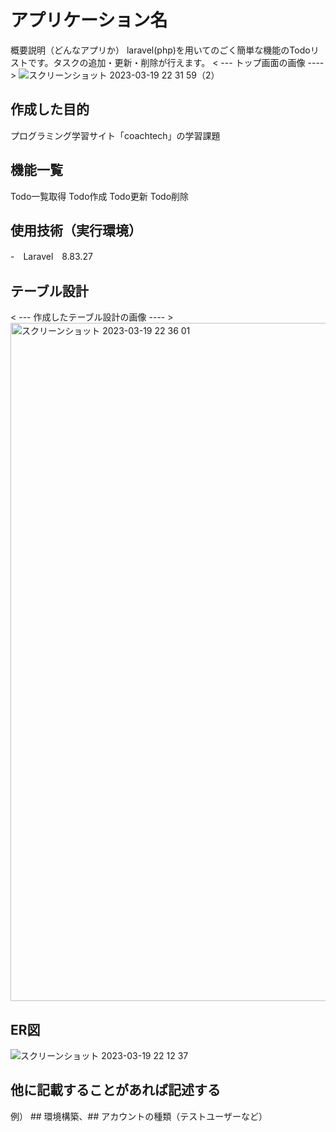 # アプリケーション名
概要説明（どんなアプリか）
laravel(php)を用いてのごく簡単な機能のTodoリストです。タスクの追加・更新・削除が行えます。
< --- トップ画面の画像 ---- >
![スクリーンショット 2023-03-19 22 31 59（2）](https://user-images.githubusercontent.com/119157114/226178485-8fe6cd49-9554-48e0-99ce-92f42a222f40.png)

## 作成した目的
プログラミング学習サイト「coachtech」の学習課題
## 機能一覧
Todo一覧取得
Todo作成
Todo更新
Todo削除

## 使用技術（実行環境）
-　Laravel　8.83.27

## テーブル設計
< --- 作成したテーブル設計の画像 ---- >
<img width="1085" alt="スクリーンショット 2023-03-19 22 36 01" src="https://user-images.githubusercontent.com/119157114/226178725-0cf8813c-6abb-4fb5-b1fa-3712bca3b39e.png">

## ER図
![スクリーンショット 2023-03-19 22 12 37](https://user-images.githubusercontent.com/119157114/226178331-37732dbc-99ae-4b4e-86ab-edffd7318ce5.png)
## 他に記載することがあれば記述する
例） ## 環境構築、## アカウントの種類（テストユーザーなど）
